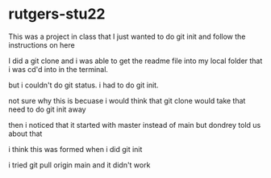 # rutgers-stu22
This was a project in class that I just wanted to do git init and follow the instructions on here

I did a git clone and i was able to get the readme file into my local folder that i was cd'd into in the terminal.

but i couldn't do git status.  i had to do git init.


not sure why this is becuase i would think that git clone would take that need to do git init away


then i noticed that it started with master instead of main but dondrey told us about that

i think this was formed when i did git init

i tried git pull origin main and it didn't work

